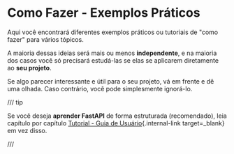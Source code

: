 # Como Fazer - Exemplos Práticos

Aqui você encontrará diferentes exemplos práticos ou tutoriais de "como fazer" para vários tópicos.

A maioria dessas ideias será mais ou menos **independente**, e na maioria dos casos você só precisará estudá-las se elas se aplicarem diretamente ao **seu projeto**.

Se algo parecer interessante e útil para o seu projeto, vá em frente e dê uma olhada. Caso contrário, você pode simplesmente ignorá-lo.

/// tip

Se você deseja **aprender FastAPI** de forma estruturada (recomendado), leia capítulo por capítulo [Tutorial - Guia de Usuário](../tutorial/index.md){.internal-link target=_blank} em vez disso.

///
